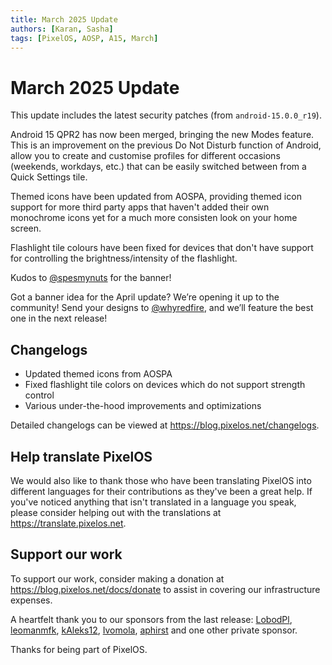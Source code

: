 ```yaml
---
title: March 2025 Update
authors: [Karan, Sasha]
tags: [PixelOS, AOSP, A15, March]
---
```


# March 2025 Update

This update includes the latest security patches (from `android-15.0.0_r19`).

<Banner src="https://github.com/PixelOS-CI/blog_assets/blob/main/2025-03-31/banner.png?raw=True" />

Android 15 QPR2 has now been merged, bringing the new Modes feature. This is an improvement on the previous Do Not Disturb function of Android, allow you to create and customise profiles for different occasions (weekends, workdays, etc.) that can be easily switched between from a Quick Settings tile.

Themed icons have been updated from AOSPA, providing themed icon support for more third party apps that haven't added their own monochrome icons yet for a much more consisten look on your home screen.

Flashlight tile colours have been fixed for devices that don't have support for controlling the brightness/intensity of the flashlight.

Kudos to [@spesmynuts](https://t.me/spesmynuts) for the banner!

Got a banner idea for the April update? We’re opening it up to the community! Send your designs to [@whyredfire](https://t.me/whyredfire), and we’ll feature the best one in the next release!

## Changelogs

- Updated themed icons from AOSPA
- Fixed flashlight tile colors on devices which do not support strength control
- Various under-the-hood improvements and optimizations

Detailed changelogs can be viewed at <https://blog.pixelos.net/changelogs>.

## Help translate PixelOS

We would also like to thank those who have been translating PixelOS into different languages for their contributions as they've been a great help. If you've noticed anything that isn't translated in a language you speak, please consider helping out with the translations at <https://translate.pixelos.net>.

## Support our work

To support our work, consider making a donation at <https://blog.pixelos.net/docs/donate> to assist in covering our infrastructure expenses.

A heartfelt thank you to our sponsors from the last release: [LobodPl](https://github.com/LobodPl), [leomanmfk](https://github.com/leomanmfk), [kAleks12](https://github.com/kAleks12), [Ivomola](https://github.com/Ivomola), [aphirst](https://github.com/aphirst) and one other private sponsor.

Thanks for being part of PixelOS.
